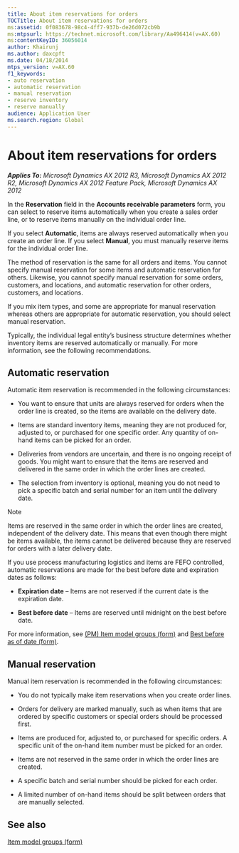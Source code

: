```yaml
---
title: About item reservations for orders
TOCTitle: About item reservations for orders
ms:assetid: 0f083678-98c4-4ff7-937b-de26d072cb9b
ms:mtpsurl: https://technet.microsoft.com/library/Aa496414(v=AX.60)
ms:contentKeyID: 36056014
author: Khairunj
ms.author: daxcpft
ms.date: 04/18/2014
mtps_version: v=AX.60
f1_keywords:
- auto reservation
- automatic reservation
- manual reservation
- reserve inventory
- reserve manually
audience: Application User
ms.search.region: Global
---
```


# About item reservations for orders 


_**Applies To:** Microsoft Dynamics AX 2012 R3, Microsoft Dynamics AX 2012 R2, Microsoft Dynamics AX 2012 Feature Pack, Microsoft Dynamics AX 2012_

In the **Reservation** field in the **Accounts receivable parameters** form, you can select to reserve items automatically when you create a sales order line, or to reserve items manually on the individual order line.

If you select **Automatic**, items are always reserved automatically when you create an order line. If you select **Manual**, you must manually reserve items for the individual order line.

The method of reservation is the same for all orders and items. You cannot specify manual reservation for some items and automatic reservation for others. Likewise, you cannot specify manual reservation for some orders, customers, and locations, and automatic reservation for other orders, customers, and locations.

If you mix item types, and some are appropriate for manual reservation whereas others are appropriate for automatic reservation, you should select manual reservation.

Typically, the individual legal entity’s business structure determines whether inventory items are reserved automatically or manually. For more information, see the following recommendations.

## Automatic reservation

Automatic item reservation is recommended in the following circumstances:

  - You want to ensure that units are always reserved for orders when the order line is created, so the items are available on the delivery date.

  - Items are standard inventory items, meaning they are not produced for, adjusted to, or purchased for one specific order. Any quantity of on-hand items can be picked for an order.

  - Deliveries from vendors are uncertain, and there is no ongoing receipt of goods. You might want to ensure that the items are reserved and delivered in the same order in which the order lines are created.

  - The selection from inventory is optional, meaning you do not need to pick a specific batch and serial number for an item until the delivery date.


> [!NOTE]
> <P>Items are reserved in the same order in which the order lines are created, independent of the delivery date. This means that even though there might be items available, the items cannot be delivered because they are reserved for orders with a later delivery date.</P>
> <P>If you use process manufacturing logistics and items are FEFO controlled, automatic reservations are made for the best before date and expiration dates as follows:</P>
> <UL>
> <LI>
> <P><STRONG>Expiration date</STRONG> – Items are not reserved if the current date is the expiration date.</P>
> <LI>
> <P><STRONG>Best before date</STRONG> – Items are reserved until midnight on the best before date.</P></LI></UL>
> <P>For more information, see <A href="https://technet.microsoft.com/hh328695">(PM) Item model groups (form)</A> and <A href="https://technet.microsoft.com/library/hh227546(v=ax.60)">Best before as of date (form)</A>.</P>



## Manual reservation

Manual item reservation is recommended in the following circumstances:

  - You do not typically make item reservations when you create order lines.

  - Orders for delivery are marked manually, such as when items that are ordered by specific customers or special orders should be processed first.

  - Items are produced for, adjusted to, or purchased for specific orders. A specific unit of the on-hand item number must be picked for an order.

  - Items are not reserved in the same order in which the order lines are created.

  - A specific batch and serial number should be picked for each order.

  - A limited number of on-hand items should be split between orders that are manually selected.

## See also

[Item model groups (form)](https://technet.microsoft.com/library/aa577092\(v=ax.60\))

  


